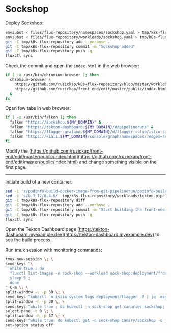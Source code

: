 # Sockshop

Deploy Sockshop:

```bash
envsubst < files/flux-repository/namespaces/sockshop.yaml > tmp/k8s-flux-repository/namespaces/sockshop.yaml
envsubst < files/flux-repository/workloads/sockshop.yaml > tmp/k8s-flux-repository/workloads/sockshop.yaml
git -C tmp/k8s-flux-repository add --verbose .
git -C tmp/k8s-flux-repository commit -m "Sockshop added"
git -C tmp/k8s-flux-repository push -q
fluxctl sync
```

Check the commit and open the `index.html` in the web browser:

```bash
if [ -x /usr/bin/chromium-browser ]; then
  chromium-browser \
    https://github.com/ruzickap/k8s-flux-repository/blob/master/workloads/sockshop.yaml#L201-L338 \
    https://github.com/ruzickap/front-end/edit/master/public/index.html \
  &
fi
```

Open few tabs in web browser:

```bash
if [ -x /usr/bin/falkon ]; then
  falkon "https://sockshop.${MY_DOMAIN}" &
  falkon "https://tekton-dashboard.${MY_DOMAIN}/#/pipelineruns" &
  falkon "https://flagger-grafana.${MY_DOMAIN}/d/flagger-istio/istio-canary?orgId=1&refresh=10s&var-namespace=sock-shop&var-primary=front-end-primary&var-canary=front-end-primary" &
  falkon "https://kiali.${MY_DOMAIN}/console/graph/namespaces/?edges=requestsPercentage&graphType=app&namespaces=sock-shop&unusedNodes=false&injectServiceNodes=true&pi=15000&duration=60&layout=dagre" &
fi
```

Modify the [https://github.com/ruzickap/front-end/edit/master/public/index.html](https://github.com/ruzickap/front-end/edit/master/public/index.html)
and change something visible on the first page.

-----

Initiate build of a new container:

```bash
sed -i 's/podinfo-build-docker-image-from-git-pipelinerun/podinfo-build-docker-image-from-git-pipelinerun-2/' tmp/k8s-flux-repository/workloads/tekton-pipelinerun.yaml
sed -i 's/0.3.12/0.4.0/' tmp/k8s-flux-repository/workloads/tekton-pipelineresource.yaml
git -C tmp/k8s-flux-repository diff
git -C tmp/k8s-flux-repository add --verbose .
git -C tmp/k8s-flux-repository commit -m "Start building the front-end container"
git -C tmp/k8s-flux-repository push -q
fluxctl sync
```

Open the Tekton Dashboard page [https://tekton-dashboard.myexample.dev](https://tekton-dashboard.myexample.dev)
to see the build process.

Run tmux session with monitoring commands:

```bash
tmux new-session \; \
send-keys "\
  while true ; do
  fluxctl list-images -n sock-shop --workload sock-shop:deployment/front-end ;
  sleep 5 ;
  done
" C-m \; \
split-window -v -p 50 \; \
send-keys "kubectl -n istio-system logs deployment/flagger -f | jq .msg" C-m \; \
split-window -h -p 30 \; \
send-keys "while true ; do kubectl -n sock-shop get canaries sockshop; sleep 3; done" C-m \; \
select-pane -t 0 \; \
split-window -h -p 37 \; \
send-keys "while true; do kubectl get -n sock-shop canary/sockshop -o json | jq .status; sleep 2; done" C-m \; \
set-option status off
```

